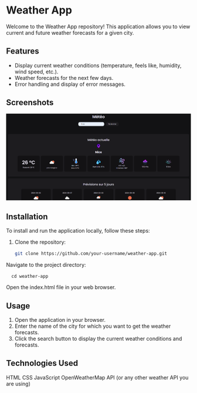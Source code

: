 # Weather App

Welcome to the Weather App repository! This application allows you to view current and future weather forecasts for a given city.

## Features

- Display current weather conditions (temperature, feels like, humidity, wind speed, etc.).
- Weather forecasts for the next few days.
- Error handling and display of error messages.

## Screenshots

![Weather App Screenshot](./weatherAppCapture.png)

## Installation

To install and run the application locally, follow these steps:

1. Clone the repository:
   ```bash
   git clone https://github.com/your-username/weather-app.git

Navigate to the project directory:

      cd weather-app

Open the index.html file in your web browser.

## Usage

1. Open the application in your browser.
2. Enter the name of the city for which you want to get the weather forecasts.
3. Click the search button to display the current weather conditions and forecasts.

   
## Technologies Used

HTML
CSS
JavaScript
OpenWeatherMap API (or any other weather API you are using)
